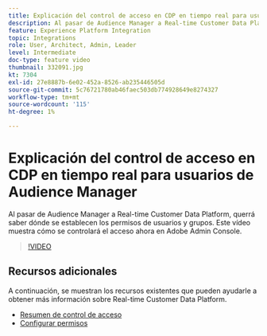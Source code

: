 ```yaml
---
title: Explicación del control de acceso en CDP en tiempo real para usuarios de Audience Manager
description: Al pasar de Audience Manager a Real-time Customer Data Platform, querrá saber dónde se establecen los permisos de usuarios y grupos. Este vídeo muestra cómo se controlará el acceso ahora en Adobe Admin Console.
feature: Experience Platform Integration
topic: Integrations
role: User, Architect, Admin, Leader
level: Intermediate
doc-type: feature video
thumbnail: 332091.jpg
kt: 7304
exl-id: 27e8887b-6e02-452a-8526-ab235446505d
source-git-commit: 5c76721780ab46faec503db774928649e8274327
workflow-type: tm+mt
source-wordcount: '115'
ht-degree: 1%

---
```


# Explicación del control de acceso en CDP en tiempo real para usuarios de Audience Manager

Al pasar de Audience Manager a Real-time Customer Data Platform, querrá saber dónde se establecen los permisos de usuarios y grupos. Este vídeo muestra cómo se controlará el acceso ahora en Adobe Admin Console.

>[!VIDEO](https://video.tv.adobe.com/v/3410903/?quality=12&learn=on&captions=spa)

## Recursos adicionales

A continuación, se muestran los recursos existentes que pueden ayudarle a obtener más información sobre Real-time Customer Data Platform.

* [Resumen de control de acceso](https://experienceleague.adobe.com/docs/experience-platform/access-control/home.html?lang=es#access-control-hierarchy-and-workflow)
* [Configurar permisos](https://experienceleague.adobe.com/docs/platform-learn/getting-started-for-data-architects-and-data-engineers/configure-permissions.html?lang=es)
